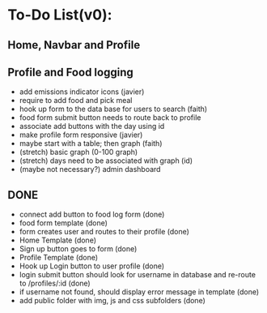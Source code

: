 # **To-Do List(v0):**
## Home, Navbar and Profile

## Profile and Food logging
- add emissions indicator icons (javier)
- require to add food and pick meal
- hook up form to the data base for users to search (faith)
- food form submit button needs to route back to profile
- associate add buttons with the day using id
- make profile form responsive (javier)
- maybe start with a table; then graph (faith)
- (stretch) basic graph (0-100 graph)
- (stretch) days need to be associated with graph (id)
- (maybe not necessary?) admin dashboard

## DONE
- connect add button to food log form (done)
- food form template (done)
- form creates user and routes to their profile (done)
- Home Template (done)
- Sign up button goes to form (done)
- Profile Template (done)
- Hook up Login button to user profile (done)
- login submit button should look for username in database and re-route to /profiles/:id (done)
- if username not found, should display error message in template (done)
- add public folder with img, js and css subfolders (done)
